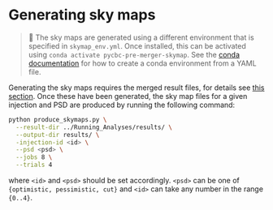 # Generating sky maps

> 📝 The sky maps are generated using a different environment that is specified in `skymap_env.yml`. Once installed, this can be activated using `conda activate pycbc-pre-merger-skymap`. See the [conda documentation](https://docs.conda.io/projects/conda/en/latest/user-guide/tasks/manage-environments.html#creating-an-environment-from-an-environment-yml-file) for how to create a conda environment from a YAML file.

Generating the sky maps requires the merged result files, for details see [this section](#producing-merged-result-files).
Once these have been generated, the sky map files for a given injection and PSD are produced by running the following command:

```bash
python produce_skymaps.py \
  --result-dir ../Running_Analyses/results/ \
  --output-dir results/ \
  -injection-id <id> \
  --psd <psd> \
  --jobs 8 \
  --trials 4
```

where `<id>` and `<psd>` should be set accordingly.
`<psd>` can be one of `{optimistic, pessimistic, cut}` and `<id>` can take any number in the range `{0..4}`.
